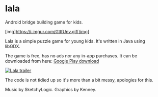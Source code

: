 # lala
Android bridge building game for kids.

[img]https://i.imgur.com/GtlfUnv.gif[/img]

Lala is a simple puzzle game for young kids. It's written in Java using libGDX.


The game is free, has no ads nor any in-app purchases. 
It can be downloaded from here: [Google Play download](https://play.google.com/store/apps/details?id=com.bornander.lala.android)

[![Lala trailer](http://img.youtube.com/vi/mVVZ-IUYYHQ/0.jpg)](https://www.youtube.com/watch?v=mVVZ-IUYYHQ)



The code is not tidied up so it's more than a bit messy, apologies for this.

Music by SketchyLogic.
Graphics by Kenney.
